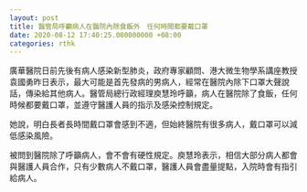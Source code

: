 ```yaml
---
layout: post
title: 醫管局呼籲病人在醫院內除食飯外　任何時間都要戴口罩
date: 2020-08-12 17:40:25.000000000 +08:00
categories: rthk
---
```


廣華醫院日前先後有病人感染新型肺炎，政府專家顧問、港大微生物學系講座教授袁國勇昨日表示，最大可能是首先發病的男病人，經常在醫院內除下口罩大聲說話，傳染給其他病人。醫管局總行政經理庾慧玲呼籲，病人在醫院除了食飯，任何時候都要戴口罩，並遵守醫護人員的指示及感染控制規定。

她說，明白長者長時間戴口罩會感到不適，但始終醫院有很多病人，戴口罩可以減低感染風險。

被問到醫院除了呼籲病人，會不會有硬性規定。庾慧玲表示，相信大部分病人都會與醫護人員合作，只有少數病人不戴口罩，醫護人員會盡量提點，入院時會有指引給病人。
